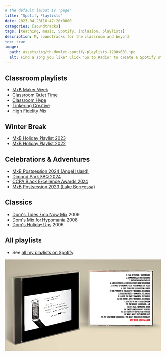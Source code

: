 ```yaml
---
# the default layout is 'page'
title: "Spotify Playlists"
date: 2023-04-23T16:47:20+0000
categories: [soundtracks]
tags: [teaching, music, Spotify, inclusion, playlists]
description: My soundtracks for the classroom and beyond.
toc: true
image:
  path: assets/img/th-domlet-spotify-playlists-1200x630.jpg
  alt: Find a song you like? Click 'Go to Radio' to create a Spotify station based on it.
---
```


## Classroom playlists

- [MxB Maker Week](https://open.spotify.com/playlist/0O7fiWVeQbD39pwHo9jUbn)
- [Classroom Quiet Time](https://open.spotify.com/playlist/5G4XjKGA5uPQI9dV2M6XvG)
- [Classroom Hype](https://open.spotify.com/playlist/6P1IsJiW1k4UO7gb46VSHB)
- [Tinkering Creative](https://open.spotify.com/playlist/2Rv9MocgjYy30dUxWJDBac)
- [High Fidelity Mix](https://open.spotify.com/playlist/6V0D4HVibTgfBQoiHmVE73)

## Winter Break

- [MxB Holiday Playlist 2023](https://open.spotify.com/playlist/6j1zjqmT9d28H0PAQg0N8V)
- [MxB Holiday Playlist 2022](https://open.spotify.com/playlist/47DOalXs8nvUAK4TtLto94)

## Celebrations & Adventures

- [MxB Postsession 2024 (Angel Island)](https://open.spotify.com/playlist/6k7b68rRAM71ZxKMvrQzHB)
- [Dimond Park BBQ 2024](https://open.spotify.com/playlist/2JSTVSEMJi7r6tGr1V7ntl)
- [CCPA Black Excellence Awards 2024](https://open.spotify.com/playlist/1tHTJKorMuP7w3aZLjlge8)
- [MxB Postsession 2023 (Lake Berryessa)](https://open.spotify.com/playlist/3gJt3C1cnVaXuNHlNXJBnW)

## Classics

- [Dom's Tides Emo Now Mix](https://drive.google.com/drive/u/0/folders/1w5zFVSS3dkwP07jFwH_E9mtDADS1PFyW) 2009
- [Dom's Mix for Hypomania](https://drive.google.com/drive/u/0/folders/1w5cJHxjmPLb1CTXm0RRWkpSw8oOhlUyZ) 2008
- [Dom's Holiday Ups](https://open.spotify.com/playlist/5pXsm7wSMfAQM9iH5D8mnT) 2006

## All playlists

- See [all my playlists on Spotify](https://open.spotify.com/user/1214361130/playlists).

![Original Artwork for Hypomania Mix in a CD jewel case](/assets/img/domlet-playlist-hypomania.jpg)
